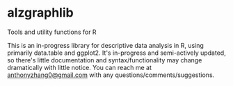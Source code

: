 # alzgraphlib
Tools and utility functions for R

This is an in-progress library for descriptive data analysis in R, using primarily data.table and ggplot2. It's in-progress and semi-actively updated, so there's little documentation and syntax/functionality may change dramatically with little notice. You can reach me at anthonyzhang0@gmail.com with any questions/comments/suggestions.
